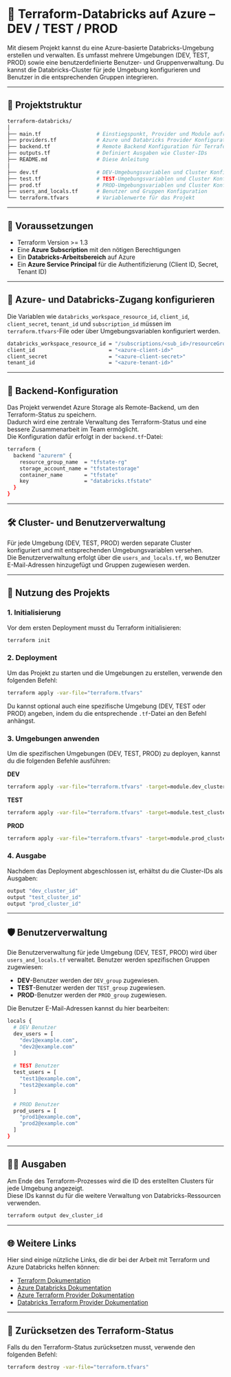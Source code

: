 # 🚀 Terraform-Databricks auf Azure – DEV / TEST / PROD

Mit diesem Projekt kannst du eine Azure-basierte Databricks-Umgebung erstellen und verwalten. Es umfasst mehrere Umgebungen (DEV, TEST, PROD) sowie eine benutzerdefinierte Benutzer- und Gruppenverwaltung. Du kannst die Databricks-Cluster für jede Umgebung konfigurieren und Benutzer in die entsprechenden Gruppen integrieren.

---

## 📁 Projektstruktur

```bash
terraform-databricks/
│
├── main.tf                  # Einstiegspunkt, Provider und Module aufrufen
├── providers.tf             # Azure und Databricks Provider Konfiguration
├── backend.tf               # Remote Backend Konfiguration für Terraform State
├── outputs.tf               # Definiert Ausgaben wie Cluster-IDs
├── README.md                # Diese Anleitung
│
├── dev.tf                   # DEV-Umgebungsvariablen und Cluster Konfiguration
├── test.tf                  # TEST-Umgebungsvariablen und Cluster Konfiguration
├── prod.tf                  # PROD-Umgebungsvariablen und Cluster Konfiguration
├── users_and_locals.tf      # Benutzer und Gruppen Konfiguration
└── terraform.tfvars         # Variablenwerte für das Projekt
```

---

## 🧰 Voraussetzungen

- Terraform Version >= 1.3
- Eine **Azure Subscription** mit den nötigen Berechtigungen
- Ein **Databricks-Arbeitsbereich** auf Azure
- Ein **Azure Service Principal** für die Authentifizierung (Client ID, Secret, Tenant ID)

---

## 🔐 Azure- und Databricks-Zugang konfigurieren
Die Variablen wie `databricks_workspace_resource_id`, `client_id`, `client_secret`, `tenant_id` und `subscription_id` müssen im `terraform.tfvars`-File oder über Umgebungsvariablen konfiguriert werden.

```bash
databricks_workspace_resource_id = "/subscriptions/<sub_id>/resourceGroups/<rg>/providers/Microsoft.Databricks/workspaces/<workspace>"
client_id                        = "<azure-client-id>"
client_secret                    = "<azure-client-secret>"
tenant_id                        = "<azure-tenant-id>"
```

---

## 📁 Backend-Konfiguration

Das Projekt verwendet Azure Storage als Remote-Backend, um den Terraform-Status zu speichern.<br/>
Dadurch wird eine zentrale Verwaltung des Terraform-Status und eine bessere Zusammenarbeit im Team ermöglicht.<br/>
Die Konfiguration dafür erfolgt in der `backend.tf`-Datei:

```bash
terraform {
  backend "azurerm" {
    resource_group_name  = "tfstate-rg"
    storage_account_name = "tfstatestorage"
    container_name       = "tfstate"
    key                  = "databricks.tfstate"
  }
}
```

---

## 🛠 Cluster- und Benutzerverwaltung
Für jede Umgebung (DEV, TEST, PROD) werden separate Cluster konfiguriert und mit entsprechenden Umgebungsvariablen versehen.<br/>
Die Benutzerverwaltung erfolgt über die `users_and_locals.tf`, wo Benutzer E-Mail-Adressen hinzugefügt und Gruppen zugewiesen werden.

---

## 🚀 Nutzung des Projekts
### 1. Initialisierung<br/>
Vor dem ersten Deployment musst du Terraform initialisieren:
```bash
terraform init
```
### 2. Deployment
Um das Projekt zu starten und die Umgebungen zu erstellen, verwende den folgenden Befehl:

```bash
terraform apply -var-file="terraform.tfvars"
```

Du kannst optional auch eine spezifische Umgebung (DEV, TEST oder PROD) angeben, indem du die entsprechende `.tf`-Datei an den Befehl anhängst.

### 3. Umgebungen anwenden<br/>
Um die spezifischen Umgebungen (DEV, TEST, PROD) zu deployen, kannst du die folgenden Befehle ausführen:

**DEV**
```bash
terraform apply -var-file="terraform.tfvars" -target=module.dev_cluster
```

**TEST**
```bash
terraform apply -var-file="terraform.tfvars" -target=module.test_cluster
```

**PROD**
```bash
terraform apply -var-file="terraform.tfvars" -target=module.prod_cluster
```

### 4. Ausgabe<br/>
Nachdem das Deployment abgeschlossen ist, erhältst du die Cluster-IDs als Ausgaben:
```bash
output "dev_cluster_id"
output "test_cluster_id"
output "prod_cluster_id"
```

---

## 🛡️ Benutzerverwaltung

Die Benutzerverwaltung für jede Umgebung (DEV, TEST, PROD) wird über `users_and_locals.tf` verwaltet. Benutzer werden spezifischen Gruppen zugewiesen:
- **DEV**-Benutzer werden der `DEV_group` zugewiesen.
- **TEST**-Benutzer werden der `TEST_group` zugewiesen.
- **PROD**-Benutzer werden der `PROD_group` zugewiesen.

Die Benutzer E-Mail-Adressen kannst du hier bearbeiten:

```bash
locals {
  # DEV Benutzer
  dev_users = [
    "dev1@example.com",
    "dev2@example.com"
  ]
  
  # TEST Benutzer
  test_users = [
    "test1@example.com",
    "test2@example.com"
  ]
  
  # PROD Benutzer
  prod_users = [
    "prod1@example.com",
    "prod2@example.com"
  ]
}
```

---

## 🧑‍💻 Ausgaben

Am Ende des Terraform-Prozesses wird die ID des erstellten Clusters für jede Umgebung angezeigt.<br/>
Diese IDs kannst du für die weitere Verwaltung von Databricks-Ressourcen verwenden.

```bash
terraform output dev_cluster_id
```

---

## 🌐 Weitere Links

Hier sind einige nützliche Links, die dir bei der Arbeit mit Terraform und Azure Databricks helfen können:

- [Terraform Dokumentation](https://www.terraform.io/docs)
- [Azure Databricks Dokumentation](https://docs.microsoft.com/en-us/azure/databricks/)
- [Azure Terraform Provider Dokumentation](https://www.terraform.io/docs/providers/azurerm)
- [Databricks Terraform Provider Dokumentation](https://www.terraform.io/docs/providers/databricks)

---

## 🔄 Zurücksetzen des Terraform-Status

Falls du den Terraform-Status zurücksetzen musst, verwende den folgenden Befehl:

```bash
terraform destroy -var-file="terraform.tfvars"
```